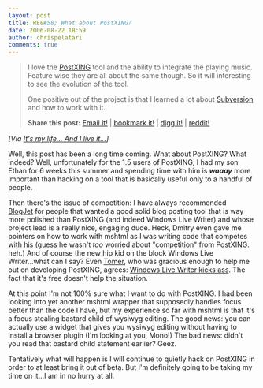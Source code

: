 ```yaml
---
layout: post
title: RE&#58; What about PostXING?
date: 2006-08-22 18:59
author: chrispelatari
comments: true
---
```


<blockquote>
  <p>I love the <a href="http://postxing.net/blog/">PostXING</a> tool and the
  ability to integrate the playing music. Feature wise they are all about the
  same though. So it will interesting to see the evolution of the tool.</p>
  <p>One positive out of the project is that I learned a lot about <a href="http://search.msn.com/results.aspx?q=Subversion&amp;FORM=QBRE">Subversion</a>
  and how to work with it.</p>
  <div class="shareblock"><strong>Share this post:</strong> <a title="Email What about PostXING?" href="mailto:?body=Thought%20you%20might%20like%20this:%20http://jazzynupe.net/blog/archive/2006/08/22/775.aspx&amp;subject=What+about+PostXING%3f">Email
  it!</a> | <a title="Submit What about PostXING? to del.icio.us" href="http://del.icio.us/post?url=http://jazzynupe.net/blog/archive/2006/08/22/775.aspx&amp;title=What+about+PostXING%3f">bookmark
  it!</a> | <a title="Submit What about PostXING? to digg.com" href="http://www.digg.com/submit?url=http://jazzynupe.net/blog/archive/2006/08/22/775.aspx&amp;phase=2">digg
  it!</a> | <a title="Submit What about PostXING? to reddit.com" href="http://reddit.com/submit?url=http://jazzynupe.net/blog/archive/2006/08/22/775.aspx&amp;title=What+about+PostXING%3f">reddit!</a></div><img height="1" src="http://jazzynupe.net/blog/aggbug.aspx?PostID=775" width="1" /></blockquote>
<p><i>[Via <a href="http://jazzynupe.net/blog/archive/2006/08/22/775.aspx">It's
my life... And I live it...</a>]</i> </p>
<p>Well, this post has been a long time coming. What about PostXING? What
indeed? Well, unfortunately for the 1.5 users of PostXING, I had my son Ethan
for 6 weeks this summer and spending time with him is
<strong><em>waaay</em></strong> more important than hacking on a tool that is
basically useful only to a handful of people. </p>
<p>Then there's the issue of competition: I have always recommended <a href="http://blogjet.com">BlogJet</a> for people that wanted a good solid
blog posting tool that is way more polished than PostXING (and indeed Windows
Live Writer) and whose project lead is a really nice, engaging dude.
Heck, Dmitry even gave me pointers on how to work with mshtml as I was
writing code that competes with his (guess he wasn't <em>too</em> worried about
"competition" from PostXING. heh.) And of course the new hip kid on the block
Windows Live Writer...what can I say? Even <a href="http://tomergabel.com">Tomer</a>, who was gracious enough to help me out
on developing PostXING, agrees: <a href="http://www.tomergabel.com/PermaLink,guid,8a9d12a0-4eb4-4cf1-aeba-ec956fc8be43.aspx">Windows
Live Writer kicks ass</a>. The fact that it's free doesn't help the
situation.</p>
<p>At this point I'm not 100% sure what I want to do with PostXING. I had been
looking into yet another mshtml wrapper that supposedly handles focus better
than the code I have, but my experience so far with mshtml is that it's a focus
stealing bastard child of wysiwyg editing. The good news: you can actually use a
widget that gives you wysiwyg editing without having to install a browser plugin
(I'm looking at you, Mono!) The bad news: didn't you read that bastard child
statement earlier? Geez.</p>
<p>Tentatively what will happen is I will continue to quietly hack on PostXING
in order to at least bring it out of beta. But I'm definitely going to be taking
my time on it...I am in no hurry at all.</p>
